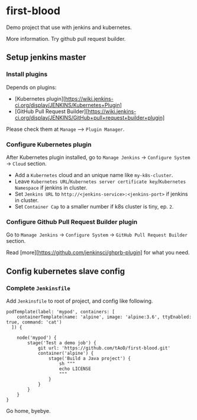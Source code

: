 # first-blood

Demo project that use with jenkins and kubernetes.

More information. Try github pull request builder.

## Setup jenkins master

### Install plugins

Depends on plugins:

- [Kubernetes plugin][https://wiki.jenkins-ci.org/display/JENKINS/Kubernetes+Plugin]
- [GitHub Pull Request Builder][https://wiki.jenkins-ci.org/display/JENKINS/GitHub+pull+request+builder+plugin]

Please check them at `Manage` --> `Plugin Manager`.

### Configure Kubernetes plugin

After Kubernetes plugin installed, go to `Manage Jenkins` -> `Configure System` -> `Cloud` section. 

- Add a `Kubernetes` cloud and an unique name like `my-k8s-cluster`.
- Leave `Kubernetes URL`/`Kubernetes server certificate key`/`Kubernetes Namespace` if jenkins in cluster.
- Set `Jenkins URL` to `http://<jenkins-service>:<jenkins-port>` if jenkins in cluster.
- Set `Container Cap` to a smaller number if k8s cluster is tiny, ep. `2`.

### Configure Github Pull Request Builder plugin

Go to `Manage Jenkins` -> `Configure System` -> `GitHub Pull Request Builder` section. 

Read [more][https://github.com/jenkinsci/ghprb-plugin] for what you need.

## Config kubernetes slave config

### Complete `Jenkinsfile`

Add `Jenkinsfile` to root of project, and config like following.

```
podTemplate(label: 'mypod', containers: [
    containerTemplate(name: 'alpine', image: 'alpine:3.6', ttyEnabled: true, command: 'cat')
  ]) {

    node('mypod') {
        stage('Test a demo job') {
            git url: 'https://github.com/tAoD/first-blood.git'
            container('alpine') {
                stage('Build a Java project') {
                    sh """
                    echo LICENSE
                    """
                }
            }
        }
    }
}
```

Go home, byebye.

